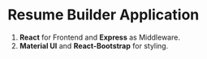 # Resume Builder Application

1. **React** for Frontend and **Express** as Middleware.
2. **Material UI** and **React-Bootstrap** for styling.
